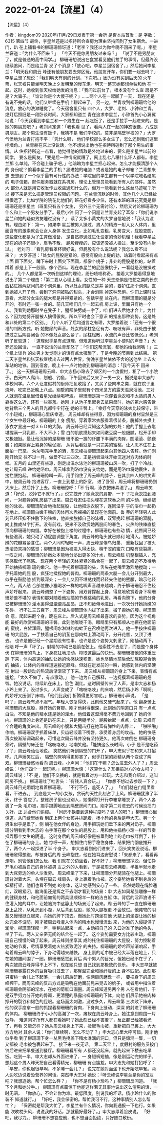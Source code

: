 # 2022-01-24【流星】（4）



【流星】（4）



作者：kingdom09 2020年/11月/29日发表于第一会所 是否本站首发：是 字数：6315
第四节
最终，李星兰还是以招待所会查房为理由坚持回到了女生宿舍。一进门，趴 在上铺看书的柳珊珊惊讶道：「老李？我还以为你今晚不回来了呢。」
李星兰窘道：「为什么不回来？」
「今天不是你男朋友过来吗？」
「说了不是男朋友了，就是普通的高中同学。」
柳珊珊想说出在食堂看见他们拉手的事情，但最终没继续追问，而是给兰青 发了个消息：「放心吧，李星兰回宿舍了。」然后她问李星兰：「明天我和周云 峰还有他朋友要去郊区玩，他朋友开车，你们要一起去吗？」
李星兰想了想说：「我们明天有别的计划，下次吧。」因为没有买到后天的 火车票，张天权只能坐明天晚上夕发朝至的慢车走。明天一整天她都想单独和他 在一起。这时，她收到张天权给她发的消息：「我问过前台了，根本没有什么查 房是不是？大骗子。」「谁让你是个大傻子呢？」……两个人在一起腻了一天， 现在还是有说不完的话，他们又继续在手机上聊起来了。
另一边，兰青收到柳珊珊给他的消息，放心的洗漱睡觉了。今天宿舍里只有 四个人，大罗、老刘、小钟和兰青。熄灯后照旧是一段卧谈时间。大家都知道兰 青在追求李星兰，小钟首先小心翼翼地说：「今天我看到李星兰和一个男生在一 起吃饭了，还是手拉手一起进来的。是她的男朋友吧？」老刘肯定道：「我也看 见了，看两人在一起的神态很像，八成是男朋友。那个男生没有饭卡，我猜不是 我们学校的。莫非是隔壁学校的？」大罗气愤地为兰青打抱不平：「凭什么呀， 他们学校那么多女生了，怎么还到我们这里挖墙角。」
兰青躺在床上没说话，他不想说出他也在招待所碰到了那个男生的事情。从 住招待所这一点看，他觉得他的情敌是外地过来的，要么是李星兰以前的同学， 要么是网友。「要是后一种情况就糟了，网上乱七八糟什么坏人都有。李星兰那 么单纯，不会碰上骗子吧。」他暗暗为李星兰担心起来。怎么才能摸清那个人的 身份呢？偷看李星兰的手机？黑进她的电脑？或者是她的电子邮箱？兰青想来想 去想到了一个似乎最有可行性的办法：学院里的学生都有一个以学院域名结尾的 电子信箱，邮件服务器就在系机房，理论上管理员能看到所有人的邮件。虽然大 部分人就是用它收发作业收些通知什么的，但万一能看到什么蛛丝马迹呢？所以 接下来是怎么搞定管理员权限的问题。
在兰青沉默的时候，其他几个人已经扯得很远了，比如学院的院花比他们的 班花好看多少倍，还有本班的班花究竟是柳珊珊还是李星兰（班里只有五个女生， 另外三个无需讨论），然后又讨论柳珊珊为什么和上一个男友分手了。最后小钟 问了一个问题让兰青支起了耳朵：「你们说李星兰和她的疑似男友睡过没有？」
读了太多小黄文的大罗自信地说：「我认为没有。理由如下：第一，如果李 星兰被男人操过，男人的精液一射入女人体内，里面含有的激素就会让女人身体 发生变化，比如毛孔变粗，乳房变大，屁股变圆，这些变化都是为了生育做准备， 是自然界通过进化设定的奇妙机理！我看李星兰现在的奶子还很小，眉毛不散， 屁股瘦瘦的，应该还没被人操过，至少没有内射过。」
老刘问：「看乳房看罩杯很好说，但屁股有什么说法呢？我怎么看不出来？」 大罗答道：「处女的屁股是紧的，感觉有股向上提的劲，站着时看起来有点上面 圆下面尖，蹲下来时上面尖下面圆，都像个桃子；非处的屁股是松的，站着蹲着 都是上下一般圆，像个西瓜。现在李星兰的屁股像桃子，一看就是没被操过的。」 几个人都是第一次听到这样的理论，纷纷啧啧称奇。
接着大罗接着得意地说出了第二个理由：「第二要从心理上看。女性的一种 天生恐惧是怕蛇之类的长东西钻进她两腿间的那个洞洞里，所以处女的腿总是并 紧的，要护住那个洞洞。直到她被人开了苞，尝到了洞洞被钻的甜头，才会消除 掉这种恐惧。你们上课时注意看，大部分女生的腿大都是并得紧紧的，包括李星 兰在内。而柳珊珊的腿是分开的，有时还一张一合的。前几天咱们几个一起去机 房上课，里面只有她一个人。我看到她那时坐在凳子上，腿都快劈成一字了，咱 们进去后她才合上。为什么？因为她劈开腿被人搞得很爽，所以平时也会下意识 的摆出那种姿势。这是处和非处的第二个区别。」
几个人听了后均道言之有理，大罗接着说：「还有一个很准的判断方式，听 她撒尿的声音。处女的尿柱急促有力、吱吱有声，非处由于被搞过之后阴唇闭合 的不像处女那么紧了，尿柱松散，水流的声音比较低沉。」老刘听了反驳道： 「道理似乎是有点道理，但难道你听过李星兰小便时的声音？」大罗还没回话， 一直不说话的兰青却怒了：「你们这帮流氓，都他妈给我闭嘴！」三个纸上谈兵 的处男才发觉刚才的话有点太猥琐了，于是今晚的节目到此结束。
第二天李星兰和张天权继续出去过两人世界，傍晚李星兰依依不舍的送他坐 上去火车站的地铁。回到宿舍，晚上十一点时她收到柳珊珊的消息：「我今天不 回来了。」
这一天柳珊珊周云峰、申大志杨小玲去了郊区的一个度假村，租了一个小院 子。白天四人爬山、划船、钓鱼，下午回来后又来了一男一女，据说是申大志的 体校同学。六个人让度假村的厨师把鱼收拾了，又买了些肉串之类，就在院子里 烧烤，吃完已近晚上八点。别墅的院子里就有个四米见方的露天温泉浴池，三对 人就泡在温泉里借着星光继续喝啤酒。
柳珊珊是第一次穿着泳衣和不太熟的男人靠得这么近，还有一些害羞。她刚 才从池子里起身去拿果盘时，她的第六感告诉她背后三个男人的目光都牢牢钉在 她的丰臀上。「幸好今天穿的泳衣比较保守，带个小短裙」，柳珊珊心里庆幸道。 周云峰却有些得意，因为柳珊珊的身材显然是三个女生中最好的。柳珊珊的上身 瘦削，穿着家常衣服看着很苗条，脱掉外衣换上泳衣才显出一对３６Ｄ的大胸。 周云峰已经深知这大胸的妙处：他的手握上去堪堪握满一只乳房，不大不小；雪 白的肌肤摸起来如同嫩豆腐一般细腻，松开手却又极翘挺。最让他沉醉的是柳珊 珊不盈一握的纤腰下丰满的肉臀，圆滚滚、颤巍巍；如果她穿上紧身的瑜伽服， 从背后看就是一只完美的蜜桃，让人忍不住在上面拍一巴掌。
匆匆喝完手里的酒，周云峰拉柳珊珊起来向其他四人告辞。他们刚刚开始交 往不过一月，做爱不过三四次，正是初尝滋味开始沉迷对方肉体的时候。五月的 山里还有些凉，刚走出温水泳池的柳珊珊被山风一吹，打了个冷战。她让周云峰 递给她浴巾。周云峰拿到浴巾没有交给她，而是用浴巾将她裹住，直接拦腰抱起。 柳珊珊惊叫一声，用手钩住了周云峰的脖子，在其余四人的哄笑声中，被周云峰 抱进客厅，一直上到楼上的卧室。
进了卧室，周云峰将柳珊珊扔到大床上，然后扑了上去。柳珊珊惊呼：「不 行啊，泳衣把床弄湿了。」
周云峰笑道：「好说，脱掉它不就行了。」说完拽开了她泳衣的肩带，一下 子把泳衣拉到腰间，一对翘弹的乳房跳了出来。周云峰忍住把头埋在这软香之间 的冲动，继续褪她的泳衣。柳珊珊配合地抬起屁股，让他把泳衣脱下，连同湿乎 乎的浴巾一起扔在地上。柳珊珊白嫩丰腴的肉体再次赤裸裸的呈现在他面前。鲁 莽的年轻男人此刻已经压抑不住胯下的铁棒，他直接脱掉自己的泳裤，双臂挽起 柳珊珊的双腿，向上推成Ｍ字打开。没有前戏，更来不及欣赏她两股间的春色， 火热的铁棒直接顶向柳珊珊的肉缝。幸好在被抱上楼的过程中，柳珊珊也有些动 情，花唇间已经有些湿润，她只动了动屁股调整下角度，周云峰的龟头就已顺利 地滑入，被她娇嫩的花瓣紧紧含住。两个人同时轻叹一声，周云峰是倦鸟归巢、 重新找回了被火热滚烫夹持的感觉；柳珊珊是因为被进入得太快，稍干涩的蜜穴 口略有些裂痛。一叹之间，柳珊珊的娇嫩处本能地分泌出更多的汁水，周云峰趁 机整根插入，充实感取代了痛感。
现在两个年轻的肉体紧紧的贴合在一起了，周云峰迫不及待地开始抽插柳珊 珊的嫩穴。他一手托着柳珊珊的头，舌头在她嘴里激烈地搅动；一手托着她的屁 股，疯狂地揉捏她的臀肉。柳珊珊的两条大腿一会儿分开到最大，似乎在鼓励他 插到最深处；一会儿又因不堪挞伐而轻轻夹住他的熊腰，暗示他轻一点。两人结 合部位像小猫喝水一样的咕唧声音越来越响，终于柳珊珊忍不住轻声娇呼起来。 周云峰调整了一下姿势，用双臂撑起上身，得意地欣赏着身下柳珊珊娇羞不堪的 表情和那对随着他抽插的节奏跳动的乳房。再看向胯下，他的分身已被柳珊珊的 淫水裹得湿漉漉亮晶晶，正不知疲倦地进出，一次次分开她娇嫩的花唇。
行不过三五百下，周云峰从柳珊珊体内拔了出来，搬了搬她的腰。柳珊珊会 意，爬起来翻个身，跪在床上。后入式是周云峰最喜欢的姿势，因为这个视角能 最好的欣赏柳珊珊的丰臀。此刻他喉咙干渴，眼睛里只有那顺从地撅在他面前的 蜜桃，白皙浑圆，腿根间水淋淋的肉蚌正在召唤他再次进入。他一手按住柳珊珊 的大屁股，一手扶着自己的阴茎在那肉蚌上滑动两下，分开花唇，又顶了进去。 也许是他已经一个星期没有性事，也许是这个姿势太刺激了，刚抽动两下，他暗 呼一声「坏了」，射精的冲动已是箭在弦上。他索性不去忍了，而是整个身体伏 在柳珊珊的背上，下身疯狂地顶动，榨取这最后的快乐。柳珊珊被他的体重压趴 下来，体内高速的抽动让她的快感快速积累，她也尽情地前后耸动屁股迎合他的 抽插，让体内的麻痒迅速接近巅峰。但就在迸发前的一瞬，她感到体内的坚硬在 射出一股跳动的热流后渐渐软了下来。
周云峰从柳珊珊的身上下来，表情有点尴尬。「太久不做了，有点激动。」 他一边为自己解释，一边抚摸着柳珊珊的翘臀。她没说话，继续趴在床上，脸色 潮红。这时隔壁传来了人声，是申大志和杨小玲上来了。没过多久，人声变成了 「咯吱咯吱」的床响，然后杨小玲「啊啊」的娇呼又压倒了床响。「他们比我们 折腾得更厉害呢。」柳珊珊小声说。
「是吗？」周云峰有点不服气。年轻人恢复得快，此刻他又硬气起来了。他 翻身骑上柳珊珊的大屁股，掰开她的臀瓣。刚才他射得很深，此刻她的阴道口只 有一点点白浊，不知是他的精水还是她的淫水。他借着这湿滑毫不费力地回到了 她的体内。柳珊珊的上身还是趴在床上，只是两腿半分，屁股抬起一点点，让周 云峰有个合适的角度进出。周云峰的小腹和大腿击打在她富有弹性的肉臀上， 「啪啪啪」作响。柳珊珊双手抓着床单，贝齿轻咬着下嘴唇，承受着身后的攻击。 她的快感再次被渐渐调动起来，可惜这次周云峰并没有坚持更久。他再次瘫倒在 柳珊珊身旁时，隔壁的床还在「咯吱咯吱」地嘲笑他。「能搞这么长时间，小子 是不是吃药了？」周云峰讪讪地说。
突然他们听到隔壁的门开了，申大志似乎在和来人打招呼。几声娇笑过后， 隔壁的床响得更厉害了，似乎打架的妖精从两个变成了两双。柳珊珊疑惑地看向 周云峰，小声问：「他们在干嘛？怎么进去外人了？」周云峰说：「他们四个一 起玩呢。」柳珊珊大惊：「这算什么？互相搞对方的女友吗？」周云峰说：「不 是，他们不交换的，就是看着对方一起玩。大志和我介绍过，这叫同房不换。」
柳珊珊吐了吐舌头：「有钱人真会玩。」
「你想不想过去参观一下？」周云峰目光炯炯地看着柳珊珊。
「不行不行，羞死人了。」
「咱们就在门缝里看看，不进去。」
到底是大一的小女孩，贪玩的天性此刻占了上风。柳珊珊犹豫了半天，终于 答应了。整栋房子里也没别人，她懒得打开行李箱拿睡衣了，两个人各裹了一条 毛巾被，蹑手蹑脚地走到隔壁房间门口。刚才第二对进去的时候没把门关好，正 适合他们偷窥。
「同房不换要到这种程度吗？骗人的吧？」柳珊珊心里惊道。从门缝里她看 到床上两个女孩并排跪着，杨小玲的身后是申大志。另一个男生似乎是累了，侧 躺在他女伴的身边，用手把玩她们垂下来的两对奶子。柳珊珊分明看到申大志的 右手落在那个女生的屁股上，用和他抽插杨小玲一样的节奏扣弄那个女生的阴道。 这时身后的周云峰好像是被垂到地上的毛巾被绊倒了，扑在了柳珊珊的身上。她 惊呼一声，想抓住门把手稳住身体，结果把门彻底推开了，两个人一起探进了半 个身子。
申大志看到他们进来了，回头笑笑没说话。柳珊珊窘得想跑，却被身后的周 云峰抱住，他在她耳边安慰说：「来都来了，看看再走呗。别管他们怎么玩，我 们就在旁边坐着，好不好？」柳珊珊想挣脱，但怕挣开毛巾被后自己的身体被男 友之外的人看到，于是被周云峰拥着，半推半就地走到大床旁边的单人沙发旁。 周云峰坐了下来，让柳珊珊分开腿骑在他腿上。柳珊珊背对着大床，头埋在周云 峰肩头，身上裹着毛巾被。这个姿势她看不到身后的妖精打架，他们也看不到她 的身体，这让她感到安心了一些。
虽然她现在俏脸通红，双眼紧闭，脑海里还是挥之不去刚才看到的场景：申 大志如同希腊雕像一样的健硕身材，和他面前匍匐的两具温顺绵羊一样的洁白躯 体。背后的淫声浪语不住灌入她的耳中，让她脑海中这静止的场景活了起来。周 云峰的手一直在柳珊珊身上乱摸，从乳房到小腹，从后背到屁股，她的大腿根更 不会放过。他瘫软的阴茎又慢慢挺立起来，向她的胯下顶去。而她此时跨坐在他 大腿上的坐姿让她的秘处完全不设防，刚才被周云峰灌入体内的精水也慢慢流出 来，为他的入侵提供了润滑。柳珊珊轻叹一声，稍稍站起来一点，主动把自己的 入口对准了他的龟头，坐了下去。两人又亲密无间的结合在一起了。
这个姿势需要女方比较主动，柳珊珊自己慢慢的动了起来。周云峰则坐享其 成的托住柳珊珊的大屁股，努力控制着她动的节奏，尽情享受着她火热紧致泥泞 的夹持。柳珊珊的娇吟声渐渐响起，手勾着周云峰的脖子，下身动得越来越快。 身上裹的毛巾被已经大半落在地上，只在她的腰间围了一圈。柳珊珊感觉到背后 两个男人的目光，但她已经不在乎了。两次被周云峰弄得不上不下，现在她只想 自己找到那极致的快乐。
申大志早就被柳珊珊暴露在外的巨臀吸引过去了，那臀型完全和她纤瘦的上 身不匹配。此刻那只蜜桃一会儿上下起落，一会儿前后研磨，像两扇肉磨盘一样， 要把身下的周云峰榨干。而周云峰的反击方式是吸吮在他面前晃来晃去的奶子， 或者用中指沾着柳珊珊会阴部的淫水，在她的菊肛口画圈。周云峰知道另两个男 人在看他们，于是双手努力分开她的臀瓣，更清楚的暴露出柳珊珊的下体，向他 们展示她被肉棒撑开的裂谷和褐色的屁眼。这场面太刺激，没过多久，周云峰第 三次败下阵来，他的双手痉挛一般的抓捏着柳珊珊的臀肉，下身向上挺动，深深 的射进了柳珊珊的体内。
柳珊珊终于小小的高潮了一次，瘫软在周云峰身上。她注意到周围一片寂静， 难道刚才所有人都在看她吗？她此刻已经不害羞了，反正都已经被看光了，再看 又能怎样？她从周云峰身上下来，捡起毛巾被，重新把自己裹上，大大方方地对 其余人说：「你们继续啊，怎么不动了？」申大志心里大呼可惜，刚才他似乎看 到了柳珊珊下身一丛黑毛掩盖下精水淋漓的洞口，但只是惊鸿一瞥，一切又都被 毛巾被包裹起来了。
接下来一夜无话。
第二天早上，度假村的服务员按门铃后进来把早餐送到餐厅。柳珊珊看所有 人都还没起床，就先起来下楼去吃早饭。吃到一半，申大志却从外面进来了，一 身短裤短袖，像是刚运动完的样子。想起这个男人昨天把自己看得精光，柳珊珊 有点尴尬。申大志先和她打招呼了：「早安，你也起很早啊，不多睡一会儿？」 说完在她对面坐下也开始吃早餐。两人边吃边说着没营养的闲话。突然申大志对 她说：「听云峰说李星兰是你的室友吧？我想追她，帮个忙怎么样？」
「你不是有杨小玲吗？」柳珊珊反问道。
「我下个月和她分手。」
柳珊珊有点震惊于他能这样若无其事地说出这么渣男的话，一时无语。
「你放心，不会让你为难。最低限度，别说我的坏话，杨小玲什么的你装不 知道就行。」
「好吧，我会保密的。帮忙我可不行，这种事情别人怎么帮忙？」
「保密就是帮我大忙了。李星兰有什么情况，你向我通报一下也行。如果能 吹吹枕头风，说说我的好话，那就最好最好了。」申大志厚着脸皮说。
「好吧，我尽力。」柳珊珊不想答应他，也不想当面拒绝，只好随口敷衍。



